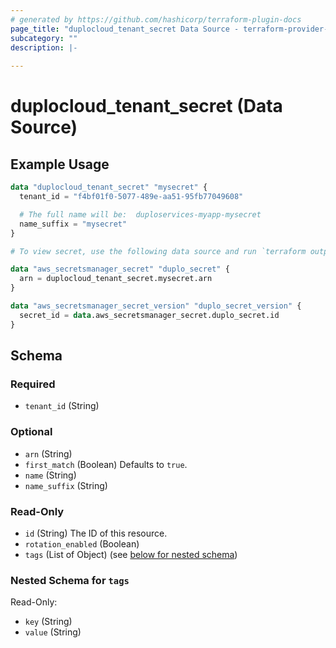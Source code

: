 ```yaml
---
# generated by https://github.com/hashicorp/terraform-plugin-docs
page_title: "duplocloud_tenant_secret Data Source - terraform-provider-duplocloud"
subcategory: ""
description: |-
  
---
```


# duplocloud_tenant_secret (Data Source)



## Example Usage

```terraform
data "duplocloud_tenant_secret" "mysecret" {
  tenant_id = "f4bf01f0-5077-489e-aa51-95fb77049608"

  # The full name will be:  duploservices-myapp-mysecret
  name_suffix = "mysecret"
}

# To view secret, use the following data source and run `terraform output secret_value`

data "aws_secretsmanager_secret" "duplo_secret" {
  arn = duplocloud_tenant_secret.mysecret.arn
}

data "aws_secretsmanager_secret_version" "duplo_secret_version" {
  secret_id = data.aws_secretsmanager_secret.duplo_secret.id
}
```

<!-- schema generated by tfplugindocs -->
## Schema

### Required

- `tenant_id` (String)

### Optional

- `arn` (String)
- `first_match` (Boolean) Defaults to `true`.
- `name` (String)
- `name_suffix` (String)

### Read-Only

- `id` (String) The ID of this resource.
- `rotation_enabled` (Boolean)
- `tags` (List of Object) (see [below for nested schema](#nestedatt--tags))

<a id="nestedatt--tags"></a>
### Nested Schema for `tags`

Read-Only:

- `key` (String)
- `value` (String)
